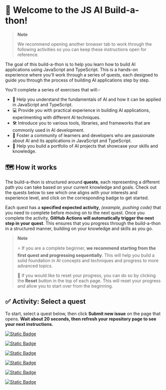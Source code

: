 <!-- readme -->

# 🎉 Welcome to the JS AI Build-a-thon!

> **Note**
>
> We recommend opening another browser tab to work through the following activities so you can keep these instructions open for reference.

The goal of this build-a-thon is to help you learn how to build AI applications using JavaScript and TypeScript. This is a hands-on experience where you'll work through a series of quests, each designed to guide you through the process of building AI applications step by step.

You'll complete a series of exercises that will:-
- 🧠 Help you understand the fundamentals of AI and how it can be applied in JavaScript and TypeScript.
- 💻 Provide you with practical experience in building AI applications, experimenting with different AI techniques.
- 🛠️ Introduce you to various tools, libraries, and frameworks that are commonly used in AI development.
- 👥 Foster a community of learners and developers who are passionate about AI and its applications in JavaScript and TypeScript.
- 📂 Help you build a portfolio of AI projects that showcase your skills and knowledge.

## 🗺️ How it works

The build-a-thon is structured around **quests**, each representing a different path you can take based on your current knowledge and goals. Check out the quests below to see which one aligns with your interests and experience level, and click on the corresponding badge to get started.

Each quest has a **specified expected activity**, _(example, pushing code)_ that you need to complete before moving on to the next quest. Once you complete the activity, **GitHub Actions will automatically trigger the next step in your quest**. This ensures that you progress through the build-a-thon in a structured manner, building on your knowledge and skills as you go.

> **Note**
>
> ⭐ If you are a complete beginner, **we recommend starting from the first quest and progressing sequentially**. This will help you build a solid foundation in AI concepts and techniques and progress to more advanced topics.
> 
> 🔄 If you would like to reset your progress, you can do so by clicking the **Reset** button in the top of each page. This will reset your progress and allow you to start over from the beginning.


## ✅ Activity: Select a quest

To start, select a quest below, then click **Submit new issue** on the page that opens. **Wait about 20 seconds, then refresh your repository page to see your next instructions.**

[![Static Badge](https://img.shields.io/badge/Quest-I_want_to_build_a_local_GenAI_prototype-green)](/issues/new?title=Quest:+I+want+to+build+a+local+GenAI+prototype&labels=quest&body=🚀+I%27m+ready+to+build+my+first+local+GenAI+prototype%21+Let%27s+get+started+with+AI+in+JavaScript%21%0A%0A**Please+click+on+Create+below,+then+wait+about+15+seconds.+This+issue+will+automatically+close+and+the+README+will+update+with+your+next+instructions.**)

[![Static Badge](https://img.shields.io/badge/Quest-I_want_to_move_my_prototype_to_Azure-orange)](/issues/new?title=Quest:+I+have+a+prototype.+Let's+move+to+Azure&labels=quest&body=☁️+Time+to+take+my+AI+prototype+to+the+cloud%21+Excited+to+deploy+on+Azure+and+scale+up%21%0A%0A**Please+click+on+Create+below,+then+wait+about+15+seconds.+This+issue+will+automatically+close+and+the+README+will+update+with+your+next+instructions.**)

[![Static Badge](https://img.shields.io/badge/Quest-I_want_to_add_a_simple_chat_interface_to_my_app-blue)](/issues/new?title=Quest:+I+want+to+add+a+simple+chat+interface&labels=quest&body=%F0%9F%92%AC+Let%27s+add+a+chat+interface+and+make+my+AI+app+interactive%21+Ready+for+some+real-time+conversations%21%0A%0A**Please+click+on+Create+below,+then+wait+about+15+seconds.+This+issue+will+automatically+close+and+the+README+will+update+with+your+next+instructions.**)

[![Static Badge](https://img.shields.io/badge/Quest-I_want_to_integrate_external_data_using_RAG-purple)](/issues/new?title=Quest:+I+want+to+create+my+first+AI+app+with+RAG&labels=quest&body=%F0%9F%93%9A+I%27m+diving+into+RAG+and+building+my+first+retrieval-augmented+AI+app%21+Let%27s+do+this%21%0A%0A**Please+click+on+Create+below,+then+wait+about+15+seconds.+This+issue+will+automatically+close+and+the+README+will+update+with+your+next+instructions.**)

[![Static Badge](https://img.shields.io/badge/Quest-I_want_to_add_conversation_history_to_my_AI_app-gold)](/issues/new?title=Quest:+I+want+to+orchestrate+AI+integrations+using+frameworks&labels=quest&body=%F0%9F%9B%A0%EF%B8%8F+Ready+to+orchestrate+AI+integrations+with+powerful+frameworks%21+Let%27s+build+something+amazing%21%0A%0A**Please+click+on+Create+below,+then+wait+about+15+seconds.+This+issue+will+automatically+close+and+the+README+will+update+with+your+next+instructions.**)

[![Static Badge](https://img.shields.io/badge/Quest-I_want_to_build_an_AI_Agent-violet)](/issues/new?title=Quest:+I+want+to+build+an+agent&labels=quest&body=%F0%9F%A4%96+Let%27s+build+an+AI+agent+that+can+help+and+interact+with+users%21+Excited+for+this+step%21%0A%0A**Please+click+on+Create+below,+then+wait+about+15+seconds.+This+issue+will+automatically+close+and+the+README+will+update+with+your+next+instructions.**)


<!-- [![Static Badge](https://img.shields.io/badge/Quest-I_want_to_add_search_to_my_AI_app-pink)](/issues/new?title=Quest:+I+want+to+add+search+to+my+AI+app&labels=quest&body=🔍+Search+capabilities%2C+here+I+come%21+Excited+to+make+my+AI+app+smarter+with+search%21)

[![Static Badge](https://img.shields.io/badge/Quest-I_want_my_app_to_work_with_structured_data-yellow)](/issues/new?title=Quest:+I+want+my+app+to+work+with+structured+data&labels=quest&body=📊+Let%27s+connect+my+AI+app+to+structured+data+and+unlock+new+possibilities%21)

[![Static Badge](https://img.shields.io/badge/Quest-I_just_want_a_production_ready_template_to_customize-silver)](/issues/new?title=Quest:+I+just+want+a+production+ready+template+to+customize&labels=quest&body=🎨+Give+me+a+production-ready+template+to+customize+and+launch+my+AI+project+fast%21)

[![Static Badge](https://img.shields.io/badge/Quest-I_want_my_agent_to_search_the_internet-amber)](/issues/new?title=Quest:+I+want+my+agent+to+search+the+internet&labels=quest&body=🌐+I%27m+ready+to+give+my+agent+the+power+to+search+the+internet%21+Let%27s+explore+the+web+with+AI%21) -->



